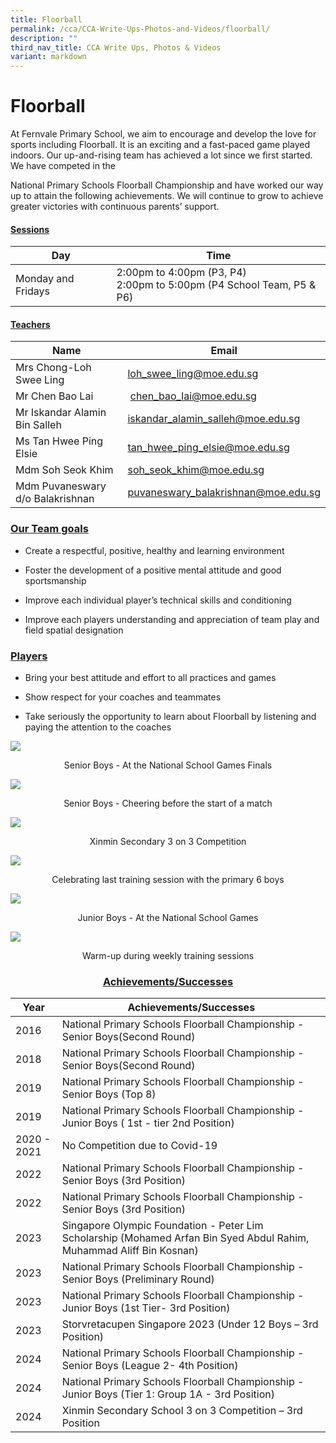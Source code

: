 ```yaml
---
title: Floorball
permalink: /cca/CCA-Write-Ups-Photos-and-Videos/floorball/
description: ""
third_nav_title: CCA Write Ups, Photos & Videos
variant: markdown
---
```

# Floorball

At Fernvale Primary School, we aim to encourage and develop the love for sports including Floorball. It is an exciting and a fast-paced game played indoors. Our up-and-rising team has achieved a lot since we first started. We have competed in the  

National Primary Schools Floorball Championship and have worked our way up to attain the following achievements. We will continue to grow to achieve greater victories with continuous parents’ support.

#### <b><u>Sessions</u></b>

| Day                | Time                                                                        |
|--------------------|-----------------------------------------------------------------------------|
| Monday and Fridays | 2:00pm to 4:00pm (P3, P4)<br> 2:00pm to 5:00pm (P4 School Team, P5 &amp; P6) |

#### <b><u>Teachers</u></b>


| Name                  | Email                        |
|-----------------------|------------------------------|
| Mrs Chong-Loh Swee Ling      |  [loh\_swee\_ling@moe.edu.sg](mailto:loh_swee_ling@moe.edu.sg)    |
| Mr Chen Bao Lai        |  &nbsp;[chen\_bao\_lai@moe.edu.sg](mailto:chen_bao_lai@moe.edu.sg)     |
| Mr Iskandar Alamin Bin Salleh |[iskandar_alamin_salleh@moe.edu.sg](iskandar_alamin_salleh@moe.edu.sg)|
| Ms Tan Hwee Ping Elsie   | [tan_hwee_ping_elsie@moe.edu.sg](tan_hwee_ping_elsie@moe.edu.sg)     |
| Mdm Soh Seok Khim     |[soh_seok_khim@moe.edu.sg](soh_seok_khim@moe.edu.sg)|
| Mdm Puvaneswary d/o Balakrishnan      |  [puvaneswary_balakrishnan@moe.edu.sg](puvaneswary_balakrishnan@moe.edu.sg)   |


### <b><u>Our Team goals</u></b>

*   Create a respectful, positive, healthy and learning environment  
    
*   Foster the development of a positive mental attitude and good sportsmanship  
    
*   Improve each individual player’s technical skills and conditioning  
    
*   Improve each players understanding and appreciation of team play and field spatial designation

### <b><u>Players  </u> </b>

*   Bring your best attitude and effort to all practices and games  
    
*   Show respect for your coaches and teammates
*   Take seriously the opportunity to learn about Floorball by listening and paying the attention to the coaches

![](/images/Cca/Floorball/SB.jpg)
<center>Senior Boys - At the National School Games Finals</center>
	
![](/images/Cca/SBcheer.jpg)
<center>Senior Boys - Cheering before the start of a match</center>

![](/images/Cca/Floorball/3on3.jpg)
<center>Xinmin Secondary 3 on 3 Competition</center>

![](/images/Cca/Floorball/celebrate.jpg)
<center>Celebrating last training session with the primary 6 boys</center>

![](/images/Cca/Floorball/JB.jpg)
<center>Junior Boys - At the National School Games </center>

![](/images/Cca/Floorball/warm.jpg)
<center>Warm-up during weekly training sessions

### <b><u>Achievements/Successes</u></b>

| Year | Achievements/Successes                                                                    |
|------|-------------------------------------------------------------------------------------------|
| 2016 | National Primary Schools Floorball Championship - Senior Boys(Second Round)               |
| 2018 | National Primary Schools Floorball Championship - Senior Boys(Second Round)               |
| 2019 | National Primary Schools Floorball Championship - Senior Boys (Top 8)                     |
| 2019 | National Primary Schools Floorball Championship - Junior Boys ( 1st - tier 2nd Position)  |
|2020 - 2021|	No Competition due to Covid-19|
|2022| National Primary Schools Floorball Championship - Senior Boys (3rd Position)|
|2022|National Primary Schools Floorball Championship - Senior Boys (3rd Position)|
|2023| Singapore Olympic Foundation - Peter Lim Scholarship (Mohamed Arfan Bin Syed Abdul Rahim, Muhammad Aliff Bin Kosnan)|
|2023|National Primary Schools Floorball Championship - Senior Boys (Preliminary Round)|
|2023|National Primary Schools Floorball Championship - Junior Boys (1st Tier- 3rd Position)|
|2023|Storvretacupen Singapore 2023 (Under 12 Boys – 3rd Position)|
|2024|National Primary Schools Floorball Championship - Senior Boys (League 2- 4th Position)|
|2024|National Primary Schools Floorball Championship - Junior Boys (Tier 1: Group 1A - 3rd Position)|
|2024|Xinmin Secondary School 3 on 3 Competition – 3rd Position|
</center>